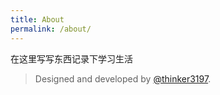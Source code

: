 ```yaml
---
title: About
permalink: /about/
---
```


<p class="heavy-title">在这里写写东西记录下学习生活</p>

>Designed and developed by [@thinker3197](https://github.com/thinker3197).
